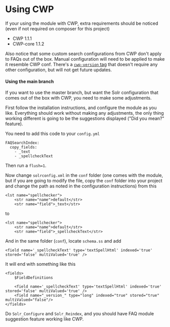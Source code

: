 # Using CWP

If your using the module with CWP, extra requirements should be noticed (even if not required on composer for this project)

 * CWP 1.1.1
 * CWP-core 1.1.2

Also notice that some custom search configurations from CWP don't apply to FAQs out of the box.
Manual configuration will need to be applied to make it resemble CWP conf.
There's a [`cwp-version` tag](https://github.com/d-rivera-c/silverstripe-faq/releases/tag/cwp-version)
that doesn't require any other configuration, but will not get future updates.

#### Using the main branch

If you want to use the master branch, but want the Solr configuration that comes out of the box with CWP, you need to make
some adjustments.

First follow the installation instructions, and configure the module as you like. Everything should work without
making any adjustments, the only thing working different is going to be the suggestions displayed ("Did you mean?"
feature).

You need to add this code to your `config.yml`

```
FAQSearchIndex:
  copy_fields:
    - _text
    - _spellcheckText
```

Then run a `flush=1`.

Now change `solrconfig.xml` in the `conf` folder (one comes with the module, but if you are going to modify the file,
copy the `conf` folder into your project and change the path as noted in the configuration instructions) from this

```
<lst name="spellchecker">
	<str name="name">default</str>
	<str name="field">_text</str>
```

to

```
<lst name="spellchecker">
	<str name="name">default</str>
	<str name="field">_spellcheckText</str>
```

And in the same folder (`conf`), locate `schema.ss` and add

```
<field name='_spellcheckText' type='textSpellHtml' indexed='true' stored='false' multiValued='true' />
```

It will end with something like this

```
<fields>
	$FieldDefinitions

	<field name='_spellcheckText' type='textSpellHtml' indexed='true' stored='false' multiValued='true' />
	<field name="_version_" type="long" indexed="true" stored="true" multiValued="false"/>
</fields>
```

Do `Solr_Configure` and `Solr_Reindex`, and you should have FAQ module suggestion feature working like CWP.

